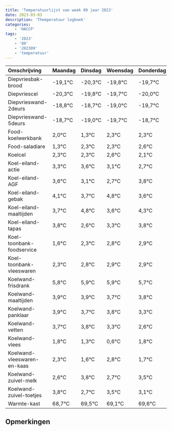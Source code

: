 ```yaml
---
title: 'Temperatuurlijst van week 09 jaar 2023'
date: 2023-03-03
description: 'Themperatuur logboek'
categories:
    - 'HACCP'
tags:
    - '2023'
    - '09'
    - '202309'
    - 'temperatuur'
---
```

|Omschrijving|Maandag|Dinsdag|Woensdag|Donderdag|Vrijdag|Zaterdag|Zondag|
|:---|:---|:---|:---|:---|:---|:---|:---|
|Diepvriesbak-brood|-19,1°C|-20,3°C|-19,8°C|-19,7°C|-20,0°C| | |
|Diepvriescel|-20,3°C|-19,8°C|-19,7°C|-20,0°C|-20,7°C| | |
|Diepvrieswand-2deurs|-18,8°C|-18,7°C|-19,0°C|-19,7°C|-18,7°C| | |
|Diepvrieswand-5deurs|-18,7°C|-19,0°C|-19,7°C|-18,7°C|-18,7°C| | |
|Food-koelwerkbank|2,0°C|1,3°C|2,3°C|2,3°C|2,6°C| | |
|Food-saladiare|1,3°C|2,3°C|2,3°C|2,6°C|2,1°C| | |
|Koelcel|2,3°C|2,3°C|2,6°C|2,1°C|1,7°C| | |
|Koel-eiland-actie|3,3°C|3,6°C|3,1°C|2,7°C|3,8°C| | |
|Koel-eiland-AGF|3,6°C|3,1°C|2,7°C|3,8°C|2,6°C| | |
|Koel-eiland-gebak|4,1°C|3,7°C|4,8°C|3,6°C|4,3°C| | |
|Koel-eiland-maaltijden|3,7°C|4,8°C|3,6°C|4,3°C|4,8°C| | |
|Koel-eiland-tapas|3,8°C|2,6°C|3,3°C|3,8°C|3,9°C| | |
|Koel-toonbank-foodservice|1,6°C|2,3°C|2,8°C|2,9°C|2,9°C| | |
|Koel-toonbank-vleeswaren|2,3°C|2,8°C|2,9°C|2,9°C|2,7°C| | |
|Koelwand-frisdrank|5,8°C|5,9°C|5,9°C|5,7°C|5,8°C| | |
|Koelwand-maaltijden|3,9°C|3,9°C|3,7°C|3,8°C|3,3°C| | |
|Koelwand-panklaar|3,9°C|3,7°C|3,8°C|3,3°C|2,6°C| | |
|Koelwand-vetten|3,7°C|3,8°C|3,3°C|2,6°C|3,8°C| | |
|Koelwand-vlees|1,8°C|1,3°C|0,6°C|1,8°C|0,7°C| | |
|Koelwand-vleeswaren-en-kaas|2,3°C|1,6°C|2,8°C|1,7°C|2,5°C| | |
|Koelwand-zuivel-melk|2,6°C|3,8°C|2,7°C|3,5°C|3,1°C| | |
|Koelwand-zuivel-toetjes|3,8°C|2,7°C|3,5°C|3,1°C|3,6°C| | |
|Warmte-kast|68,7°C|69,5°C|69,1°C|69,6°C|69,9°C| | |

## Opmerkingen


